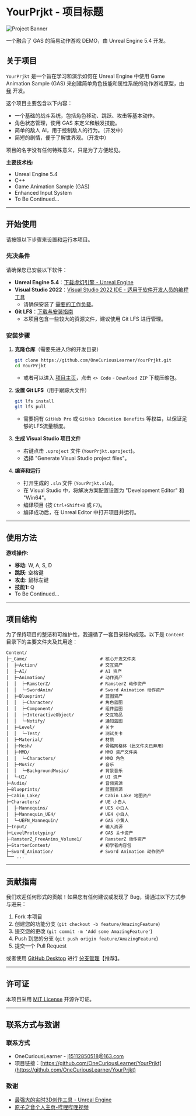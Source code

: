 # YourPrjkt - 项目标题

![Project Banner](HeadImage.jpg)

一个融合了 GAS 的简易动作游戏 DEMO，由 Unreal Engine 5.4 开发。

## 关于项目

`YourPrjkt` 是一个旨在学习和演示如何在 Unreal Engine 中使用 Game Animation Sample (GAS) 来创建简单角色技能和属性系统的动作游戏原型，由 [我](https://github.com/OneCuriousLearner) 开发。

这个项目主要包含以下内容：

* 一个基础的战斗系统，包括角色移动、跳跃、攻击等基本动作。
* 角色状态管理，使用 GAS 来定义和触发技能。
* 简单的敌人 AI，用于控制敌人的行为。（开发中）
* 简短的剧情，便于了解世界观。（开发中）

项目的名字没有任何特殊意义，只是为了方便起见。

**主要技术栈:**

* Unreal Engine 5.4
* C++
* Game Animation Sample (GAS)
* Enhanced Input System
* To Be Continued...

---

## 开始使用

请按照以下步骤来设置和运行本项目。

### 先决条件

请确保您已安装以下软件：

* **Unreal Engine 5.4**：[下载虚幻引擎 - Unreal Engine](https://www.unrealengine.com/zh-CN/download)
* **Visual Studio 2022**：[Visual Studio 2022 IDE - 适用于软件开发人员的编程工具](https://visualstudio.microsoft.com/zh-hans/vs/)
  * 请确保安装了 [需要的工作负载](https://dev.epicgames.com/documentation/zh-cn/unreal-engine/setting-up-visual-studio-development-environment-for-cplusplus-projects-in-unreal-engine?application_version=5.4)。
* **Git LFS**：[下载与安装指南](https://git-lfs.github.com/)
  * 本项目包含一些较大的资源文件，建议使用 Git LFS 进行管理。

### 安装步骤

1. **克隆仓库**（需要先进入你的开发目录）

    ```sh
    git clone https://github.com/OneCuriousLearner/YourPrjkt.git
    cd YourPrjkt
    ```

    * 或者可以进入 [项目主页](https://github.com/OneCuriousLearner/YourPrjkt)，点击 `<> Code` - `Download ZIP` 下载压缩包。

2. **设置 Git LFS**（用于跟踪大文件）

    ```sh
    git lfs install
    git lfs pull
    ```

    * 需要拥有 `GitHub Pro` 或 `GitHub Education Benefits` 等权益，以保证足够的LFS流量额度。

3. **生成 Visual Studio 项目文件**

    * 右键点击 `.uproject` 文件 (`YourPrjkt.uproject`)。
    * 选择 "Generate Visual Studio project files"。

4. **编译和运行**

    * 打开生成的 `.sln` 文件 (`YourPrjkt.sln`)。
    * 在 Visual Studio 中，将解决方案配置设置为 "Development Editor" 和 "Win64"。
    * 编译项目 (按 `Ctrl+Shift+B` 或 `F7`)。
    * 编译成功后，在 Unreal Editor 中打开项目并运行。

---

## 使用方法

**游戏操作:**

* **移动:** W, A, S, D
* **跳跃:** 空格键
* **攻击:** 鼠标左键
* **技能1:** Q
* To Be Continued...

---

## 项目结构

为了保持项目的整洁和可维护性，我遵循了一套目录结构规范。以下是 `Content` 目录下的主要文件夹及其用途：

```text
Content/
├─_Game/                            # 核心开发文件夹
│  ├─Action/                        # 交互资产
│  ├─AI/                            # AI 资产
│  ├─Animation/                     # 动作资产
│  │  ├─RamsterZ/                   # RamsterZ 动作资产
│  │  └─SwordAnim/                  # Sword Animation 动作资产
│  ├─Blueprint/                     # 蓝图资产
│  │  ├─Character/                  # 角色蓝图
│  │  ├─Component/                  # 组件蓝图
│  │  ├─InteractiveObject/          # 交互物品
│  │  └─Notify/                     # 通知蓝图
│  ├─Level/                         # 关卡
│  │  └─Test/                       # 测试关卡
│  ├─Material/                      # 材质
│  ├─Mesh/                          # 骨骼网格体（此文件夹已弃用）
│  ├─MMD/                           # MMD 资产文件夹
│  │  └─Characters/                 # MMD 角色
│  ├─Music/                         # 音乐
│  │  └─BackgroundMusic/            # 背景音乐
│  └─UI/                            # UI 资产
├─Audio/                            # 音频资源
├─Blueprints/                       # 蓝图资源
├─Cabin_Lake/                       # Cabin Lake 地图资产
├─Characters/                       # UE 小白人
│  ├─Mannequins/                    # UE5 小白人
│  ├─Mannequin_UE4/                 # UE4 小白人
│  └─UEFN_Mannequin/                # GAS 小黄人
├─Input/                            # 输入资源
├─LevelPrototyping/                 # GAS 关卡资产
├─RamsterZ_FreeAnims_Volume1/       # RamsterZ 动作资产
├─StarterContent/                   # 初学者内容包
├─Sword_Animation/                  # Sword Animation 动作资产
└── ...
```

---

## 贡献指南

我们欢迎任何形式的贡献！如果您有任何建议或发现了 Bug，请通过以下方式参与进来：

1. Fork 本项目
2. 创建您的功能分支 (`git checkout -b feature/AmazingFeature`)
3. 提交您的更改 (`git commit -m 'Add some AmazingFeature'`)
4. Push 到您的分支 (`git push origin feature/AmazingFeature`)
5. 提交一个 Pull Request

或者使用 [GitHub Desktop](https://desktop.github.com/download/) 进行 [分支管理](https://dev.epicgames.com/documentation/zh-cn/unreal-engine/setting-up-visual-studio-development-environment-for-cplusplus-projects-in-unreal-engine?application_version=5.4)【推荐】。

---

## 许可证

本项目采用 [MIT License](LICENSE) 开源许可证。

---

## 联系方式与致谢

### 联系方式

* OneCuriousLearner - [j15112850518@163.com](mailto:j15112850518@163.com)
* 项目链接：[https://github.com/OneCuriousLearner/YourPrjkt](https://github.com/OneCuriousLearner/YourPrjkt)

### 致谢

* [最强大的实时3D创作工具 - Unreal Engine](https://www.unrealengine.com/zh-CN)
* [原子之音个人主页-哔哩哔哩视频](https://space.bilibili.com/437860379)
